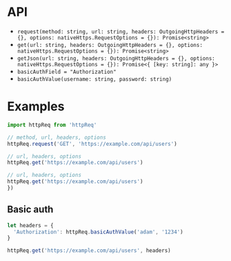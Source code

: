 # API

- `request(method: string, url: string, headers: OutgoingHttpHeaders = {}, options: nativeHttps.RequestOptions = {}): Promise<string>`
- `get(url: string, headers: OutgoingHttpHeaders = {}, options: nativeHttps.RequestOptions = {}): Promise<string>`
- `getJson(url: string, headers: OutgoingHttpHeaders = {}, options: nativeHttps.RequestOptions = {}): Promise<{ [key: string]: any }>`
- `basicAuthField = "Authorization"`
- `basicAuthValue(username: string, password: string)`

# Examples

```typescript
import httpReq from 'httpReq'

// method, url, headers, options
httpReq.request('GET', 'https://example.com/api/users')

// url, headers, options
httpReq.get('https://example.com/api/users')

// url, headers, options
httpReq.get('https://example.com/api/users')
})
```

## Basic auth

```typescript
let headers = {
  'Authorization': httpReq.basicAuthValue('adam', '1234')
}

httpReq.get('https://example.com/api/users', headers)
```
